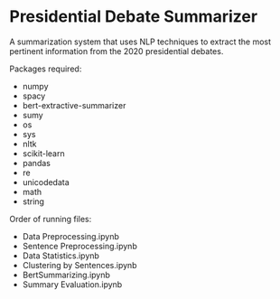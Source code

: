 # Presidential Debate Summarizer
A summarization system that uses NLP techniques to extract the most pertinent information from the 2020 presidential debates.

Packages required:
 - numpy
 - spacy
 - bert-extractive-summarizer
 - sumy
 - os
 - sys
 - nltk
 - scikit-learn
 - pandas
 - re
 - unicodedata
 - math
 - string
 
Order of running files:
 - Data Preprocessing.ipynb
 - Sentence Preprocessing.ipynb
 - Data Statistics.ipynb
 - Clustering by Sentences.ipynb
 - BertSummarizing.ipynb
 - Summary Evaluation.ipynb
